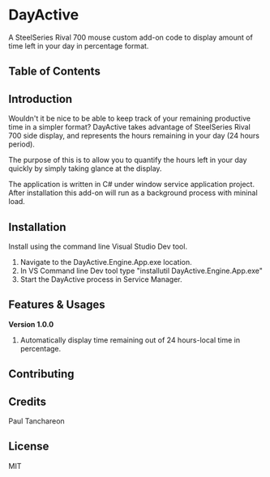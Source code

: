 # DayActive
A SteelSeries Rival 700 mouse custom add-on code to display amount of time left in your day in percentage format.

## Table of Contents

## Introduction
Wouldn't it be nice to be able to keep track of your remaining productive time in a simpler format? DayActive takes advantage of SteelSeries Rival 700 side display, and represents the hours remaining in your day (24 hours period).

The purpose of this is to allow you to quantify the hours left in your day quickly by simply taking glance at the display. 

The application is written in C# under window service application project. After installation this add-on will run as a background process with mininal load.

## Installation
Install using the command line Visual Studio Dev tool.
1. Navigate to the DayActive.Engine.App.exe location.
2. In VS Command line Dev tool type "installutil DayActive.Engine.App.exe"
3. Start the DayActive process in Service Manager.

## Features & Usages
**Version 1.0.0**
1. Automatically display time remaining out of 24 hours-local time in percentage.

## Contributing


## Credits
Paul Tanchareon

## License
MIT

